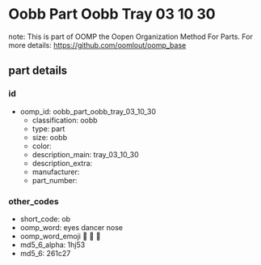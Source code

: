 # Oobb Part Oobb Tray 03 10 30  

note: This is part of OOMP the Oopen Organization Method For Parts. For more details: https://github.com/oomlout/oomp_base

##  part details





### id
* oomp_id: oobb_part_oobb_tray_03_10_30
  * classification: oobb
  * type: part
  * size: oobb
  * color: 
  * description_main: tray_03_10_30
  * description_extra: 
  * manufacturer: 
  * part_number: 

### other_codes
* short_code: ob
* oomp_word: eyes dancer nose
* oomp_word_emoji :eyes: :dancer: :nose:
* md5_6_alpha: 1hj53
* md5_6: 261c27